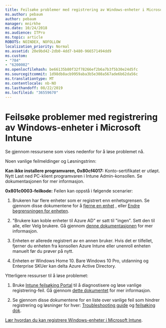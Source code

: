 ```yaml
---
title: Feilsøke problemer med registrering av Windows-enheter i Microsoft Intune
ms.author: pebaum
author: pebaum
manager: mnirkhe
ms.date: 10/24/2018
ms.audience: ITPro
ms.topic: article
ROBOTS: NOINDEX, NOFOLLOW
localization_priority: Normal
ms.assetid: 20e9bd42-2db0-4dd7-b480-966571494dd9
ms.custom:
- "784"
- "6200002"
ms.openlocfilehash: be66135b80f32f78266ef2b6a7b3f5b30e24d5fc
ms.sourcegitcommit: 1d98db8acb9959aba3b5e308a567ade6b62da56c
ms.translationtype: MT
ms.contentlocale: nb-NO
ms.lasthandoff: 08/22/2019
ms.locfileid: "36559670"
---
```

# <a name="troubleshoot-issues-with-enrolling-windows-devices-in-microsoft-intune"></a>Feilsøke problemer med registrering av Windows-enheter i Microsoft Intune

Se gjennom ressursene som vises nedenfor for å løse problemet nå.
  
Noen vanlige feilmeldinger og Løsningstrinn:
  
 **Kan ikke installere programvaren, 0x80cf4017:** Konto-sertifikatet er utløpt. Nytt Last ned PC-klient programvaren i Intune Admin-konsollen. Se dokumentasjonen for mer informasjon.
  
 **0x801c0003-feilkode:** Feilen kan oppstå i følgende scenarier:
  
1. Brukeren har flere enheter som er registrert enn enhetsgrensen. Se gjennom disse dokumentene for å [fjerne en enhet](https://docs.microsoft.com/intune/devices-wipe) , eller [Endre begrensningen for enheten](https://docs.microsoft.com/intune/enrollment-restrictions-set#set-device-limit-restrictions).

2. "Brukere kan koble enheter til Azure AD" er satt til "ingen". Sett den til alle, eller Velg brukere. Gå gjennom [denne dokumentasjonen](https://docs.microsoft.com/azure/active-directory/device-management-azure-portal#configure-device-settings) for mer informasjon.

3. Enheten er allerede registrert av en annen bruker. Hvis det er tilfellet, fjerner du enheten fra konsollen Azure Intune eller unenroll enheten manuelt før du prøver på nytt.

4. Enheten er Windows Home 10. Bare Windows 10 Pro, utdanning og Enterprise SKUer kan delta Azure Active Directory.

Ytterligere ressurser til å løse problemet:
  
1. Bruke [Intune feilsøking Portal](https://devicemanagement.microsoft.com/#blade/Microsoft_Intune_DeviceSettings/TroubleshootBlade) til å diagnostisere og løse vanlige registrering-feil. Gå gjennom [dette dokumentet](https://docs.microsoft.com/intune/help-desk-operators) for mer informasjon.

2. Se gjennom disse dokumentene for en liste over vanlige feil som hindrer registrering og løsninger for hver: [Troubleshooting guide](https://support.microsoft.com/help/4089533/troubleshooting-windows-device-enrollment-problems-in-microsoft-intune) og [feilsøking dok](https://docs.microsoft.com/intune-classic/troubleshoot/troubleshoot-device-enrollment-in-intune).

[Lær hvordan du kan registrere Windows-enheter i Microsoft Intune](https://docs.microsoft.com/intune/windows-enroll).
